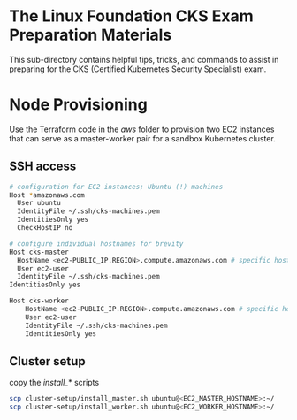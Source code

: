 # The Linux Foundation CKS Exam Preparation Materials
This sub-directory contains helpful tips, tricks, and commands to assist in preparing for the CKS (Certified Kubernetes Security Specialist) exam.

# Node Provisioning
Use the Terraform code in the *aws* folder to provision two EC2 instances that can serve as a master-worker pair for a sandbox Kubernetes cluster.

## SSH access
```bash
# configuration for EC2 instances; Ubuntu (!) machines
Host *amazonaws.com
  User ubuntu
  IdentityFile ~/.ssh/cks-machines.pem
  IdentitiesOnly yes
  CheckHostIP no

# configure individual hostnames for brevity
Host cks-master
  HostName <ec2-PUBLIC_IP.REGION>.compute.amazonaws.com # specific hostname for brevity
  User ec2-user
  IdentityFile ~/.ssh/cks-machines.pem
IdentitiesOnly yes

Host cks-worker
	HostName <ec2-PUBLIC_IP.REGION>.compute.amazonaws.com # specific hostname for brevity
	User ec2-user
	IdentityFile ~/.ssh/cks-machines.pem
	IdentitiesOnly yes
```

## Cluster setup
copy the *install_** scripts
```bash
scp cluster-setup/install_master.sh ubuntu@<EC2_MASTER_HOSTNAME>:~/
scp cluster-setup/install_worker.sh ubuntu@<EC2_WORKER_HOSTNAME>:~/
```
